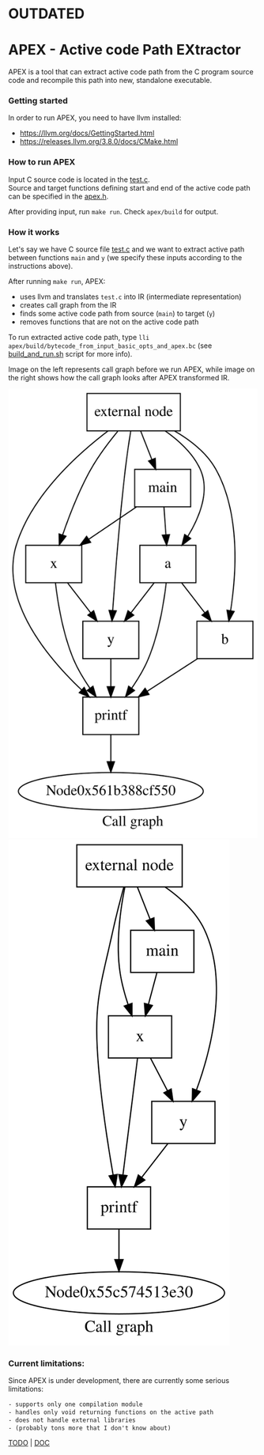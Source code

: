 # OUTDATED

# APEX - Active code Path EXtractor

APEX is a tool that can extract active code path from the C program source code
and recompile this path into new, standalone executable.


### Getting started

In order to run APEX, you need to have llvm installed:
- https://llvm.org/docs/GettingStarted.html
- https://releases.llvm.org/3.8.0/docs/CMake.html


### How to run APEX

Input C source code is located in the [test.c](c-code/test.c). <br>
Source and target functions defining start and end of the active code path can
be specified in the [apex.h](apex/apex.h).

After providing input, run `make run`. Check `apex/build` for output.


### How it works

Let's say we have C source file [test.c](c-code/test.c) and we want to
extract active path between functions `main` and `y` (we specify these inputs
according to the instructions above).

After running `make run`, APEX:
- uses llvm and translates `test.c` into IR (intermediate representation)
- creates call graph from the IR
- finds some active code path from source (`main`) to target (`y`)
- removes functions that are not on the active code path

To run extracted active code path, type `lli apex/build/bytecode_from_input_basic_opts_and_apex.bc`
(see [build_and_run.sh](build_and_run.sh) script for more info).

Image on the left represents call graph before we run APEX, while image on the
right shows how the call graph looks after APEX transformed IR. <br>

![](img/callgraph_default_opt.dot.svg) ![](img/callgraph_apex.dot.svg)


### Current limitations:

Since APEX is under development, there are currently some serious limitations:

```
- supports only one compilation module
- handles only void returning functions on the active path
- does not handle external libraries
- (probably tons more that I don't know about)
```

[TODO](TODO.md) | [DOC](DOC.md)
